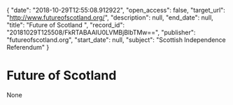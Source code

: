 {
  "date": "2018-10-29T12:55:08.912922", 
  "open_access": false, 
  "target_url": "http://www.futureofscotland.org/", 
  "description": null, 
  "end_date": null, 
  "title": "Future of Scotland ", 
  "record_id": "20181029T125508/FkRTABAAIU0LVMBjBlbTMw==", 
  "publisher": "futureofscotland.org", 
  "start_date": null, 
  "subject": "Scottish Independence Referendum"
}

# Future of Scotland 

None